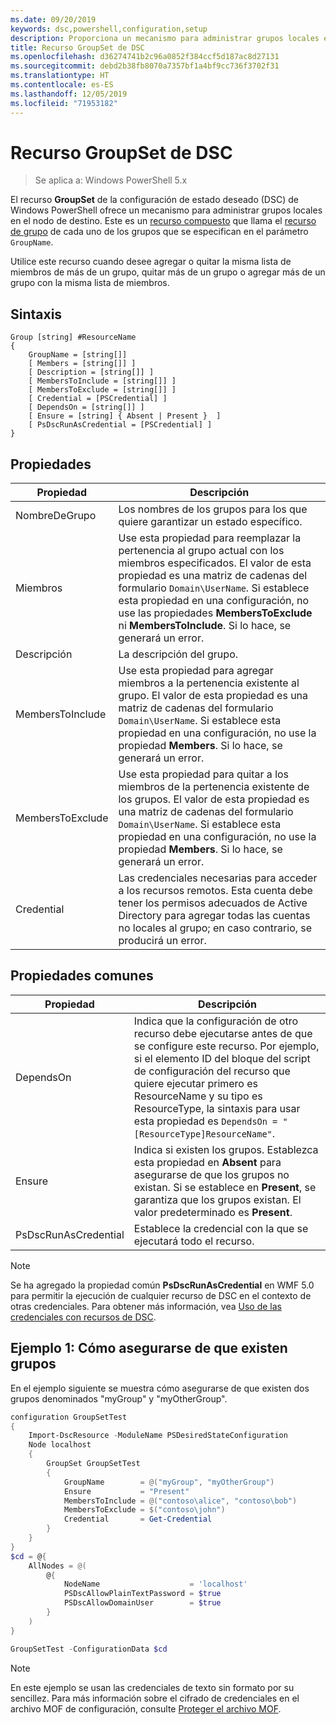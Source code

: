 ```yaml
---
ms.date: 09/20/2019
keywords: dsc,powershell,configuration,setup
description: Proporciona un mecanismo para administrar grupos locales en el nodo de destino.
title: Recurso GroupSet de DSC
ms.openlocfilehash: d36274741b2c96a0852f384ccf5d187ac8d27131
ms.sourcegitcommit: debd2b38fb8070a7357bf1a4bf9cc736f3702f31
ms.translationtype: HT
ms.contentlocale: es-ES
ms.lasthandoff: 12/05/2019
ms.locfileid: "71953182"
---
```

# <a name="dsc-groupset-resource"></a>Recurso GroupSet de DSC

> Se aplica a: Windows PowerShell 5.x

El recurso **GroupSet** de la configuración de estado deseado (DSC) de Windows PowerShell ofrece un mecanismo para administrar grupos locales en el nodo de destino. Este es un [recurso compuesto](../../../resources/authoringResourceComposite.md) que llama el [recurso de grupo](groupResource.md) de cada uno de los grupos que se especifican en el parámetro `GroupName`.

Utilice este recurso cuando desee agregar o quitar la misma lista de miembros de más de un grupo, quitar más de un grupo o agregar más de un grupo con la misma lista de miembros.

## <a name="syntax"></a>Sintaxis

```Syntax
Group [string] #ResourceName
{
    GroupName = [string[]]
    [ Members = [string[]] ]
    [ Description = [string[]] ]
    [ MembersToInclude = [string[]] ]
    [ MembersToExclude = [string[]] ]
    [ Credential = [PSCredential] ]
    [ DependsOn = [string[]] ]
    [ Ensure = [string] { Absent | Present }  ]
    [ PsDscRunAsCredential = [PSCredential] ]
}
```

## <a name="properties"></a>Propiedades

|Propiedad |Descripción |
|---|---|
|NombreDeGrupo |Los nombres de los grupos para los que quiere garantizar un estado específico. |
|Miembros |Use esta propiedad para reemplazar la pertenencia al grupo actual con los miembros especificados. El valor de esta propiedad es una matriz de cadenas del formulario `Domain\UserName`. Si establece esta propiedad en una configuración, no use las propiedades **MembersToExclude** ni **MembersToInclude**. Si lo hace, se generará un error. |
|Descripción |La descripción del grupo. |
|MembersToInclude |Use esta propiedad para agregar miembros a la pertenencia existente al grupo. El valor de esta propiedad es una matriz de cadenas del formulario `Domain\UserName`. Si establece esta propiedad en una configuración, no use la propiedad **Members**. Si lo hace, se generará un error. |
|MembersToExclude |Use esta propiedad para quitar a los miembros de la pertenencia existente de los grupos. El valor de esta propiedad es una matriz de cadenas del formulario `Domain\UserName`. Si establece esta propiedad en una configuración, no use la propiedad **Members**. Si lo hace, se generará un error. |
|Credential |Las credenciales necesarias para acceder a los recursos remotos. Esta cuenta debe tener los permisos adecuados de Active Directory para agregar todas las cuentas no locales al grupo; en caso contrario, se producirá un error. |

## <a name="common-properties"></a>Propiedades comunes

|Propiedad |Descripción |
|---|---|
|DependsOn |Indica que la configuración de otro recurso debe ejecutarse antes de que se configure este recurso. Por ejemplo, si el elemento ID del bloque del script de configuración del recurso que quiere ejecutar primero es ResourceName y su tipo es ResourceType, la sintaxis para usar esta propiedad es `DependsOn = "[ResourceType]ResourceName"`. |
|Ensure |Indica si existen los grupos. Establezca esta propiedad en **Absent** para asegurarse de que los grupos no existan. Si se establece en **Present**, se garantiza que los grupos existan. El valor predeterminado es **Present**. |
|PsDscRunAsCredential |Establece la credencial con la que se ejecutará todo el recurso. |

> [!NOTE]
> Se ha agregado la propiedad común **PsDscRunAsCredential** en WMF 5.0 para permitir la ejecución de cualquier recurso de DSC en el contexto de otras credenciales. Para obtener más información, vea [Uso de las credenciales con recursos de DSC](../../../configurations/runasuser.md).

## <a name="example-1-ensuring-groups-are-present"></a>Ejemplo 1: Cómo asegurarse de que existen grupos

En el ejemplo siguiente se muestra cómo asegurarse de que existen dos grupos denominados "myGroup" y "myOtherGroup".

```powershell
configuration GroupSetTest
{
    Import-DscResource -ModuleName PSDesiredStateConfiguration
    Node localhost
    {
        GroupSet GroupSetTest
        {
            GroupName        = @("myGroup", "myOtherGroup")
            Ensure           = "Present"
            MembersToInclude = @("contoso\alice", "contoso\bob")
            MembersToExclude = $("contoso\john")
            Credential       = Get-Credential
        }
    }
}
$cd = @{
    AllNodes = @(
        @{
            NodeName                    = 'localhost'
            PSDscAllowPlainTextPassword = $true
            PSDscAllowDomainUser        = $true
        }
    )
}

GroupSetTest -ConfigurationData $cd
```

> [!NOTE]
> En este ejemplo se usan las credenciales de texto sin formato por su sencillez. Para más información sobre el cifrado de credenciales en el archivo MOF de configuración, consulte [Proteger el archivo MOF](../../../pull-server/secureMOF.md).